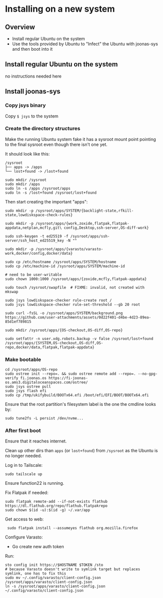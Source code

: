 Installing on a new system
==========================

## Overview

- Install regular Ubuntu on the system
- Use the tools provided by Ubuntu to "Infect" the Ubuntu with joonas-sys and then boot into it

## Install regular Ubuntu on the system

no instructions needed here

## Install joonas-sys

### Copy jsys binary

Copy `$ jsys` to the system


### Create the directory structures

Make the running Ubuntu system fake it has a sysroot mount point pointing to the final sysroot even though there isn't one yet.

It should look like this:

```
/sysroot
├── apps -> /apps
└── lost+found -> /lost+found
```


```shell
sudo mkdir /sysroot
sudo mkdir /apps
sudo ln -s /apps /sysroot/apps
sudo ln -s /lost+found /sysroot/lost+found
```

Then start creating the important "apps":

```shell
sudo mkdir -p /sysroot/apps/SYSTEM/{backlight-state,rfkill-state,lowdiskspace-check-rules}

sudo mkdir -p /sysroot/apps/{work,zoxide,flatpak,flatpak-appdata,netplan,mcfly,git\ config,Desktop,ssh-server,OS-diff-work}

sudo ssh-keygen -t ed25519 -f /sysroot/apps/ssh-server/ssh_host_ed25519_key -N ""

sudo mkdir -p /sysroot/apps/{varasto/varasto-work,docker/config,docker/data}

sudo cp /etc/hostname /sysroot/apps/SYSTEM/hostname
sudo cp /etc/machine-id /sysroot/apps/SYSTEM/machine-id

# need to be user-writable
sudo chown 1000:1000 /sysroot/apps/{zoxide,mcfly,flatpak-appdata}

sudo touch /sysroot/swapfile  # FIXME: invalid, not created with mkswap

sudo jsys lowdiskspace-checker rule-create root /
sudo jsys lowdiskspace-checker rule-set-threshold --gb 20 root

sudo curl -fsSL -o /sysroot/apps/SYSTEM/background.png https://github.com/user-attachments/assets/0d22f401-d4be-4d23-89ea-85d1ef789815

sudo mkdir /sysroot/apps/{OS-checkout,OS-diff,OS-repo}

sudo setfattr -n user.xdg.robots.backup -v false /sysroot/lost+found /sysroot/apps/{SYSTEM,OS-checkout,OS-diff,OS-repo,docker/data,flatpak,flatpak-appdata}

```


### Make bootable

```shell
cd /sysroot/apps/OS-repo
sudo ostree init --repo=. && sudo ostree remote add --repo=. --no-gpg-verify fi.joonas.os https://fi-joonas-os.ams3.digitaloceanspaces.com/ostree/
sudo jsys ostree pull
sudo jsys flash efi
sudo cp /tmp/ukifybuild/BOOTx64.efi /boot/efi/EFI/BOOT/BOOTx64.efi
```

Ensure that the root partition's filesystem label is the one the cmdline looks by:

```shell
sudo tune2fs -L persist /dev/nvme...
```

### After first boot

Ensure that it reaches internet.

Clean up other dirs than `apps` (or `lost+found`) from `/sysroot` as the Ubuntu is no longer needed.

Log in to Tailscale:

```shell
sudo tailscale up
```

Ensure function22 is running.

Fix Flatpak if needed:

```shell
sudo flatpak remote-add --if-not-exists flathub https://dl.flathub.org/repo/flathub.flatpakrepo
sudo chown $(id -u):$(id -g) ~/.var/app
```

Get access to web:

```shell
 sudo flatpak install --assumeyes flathub org.mozilla.firefox
```

Configure Varasto:

- Go create new auth token

Run:

```shell
sto config init https://$HOSTNAME $TOKEN /sto
# because Varasto doesn't write to symlink target but replaces symlink, one has to fix this
sudo mv ~/.config/varasto/client-config.json /sysroot/apps/varasto/client-config.json
ln -s /sysroot/apps/varasto/client-config.json ~/.config/varasto/client-config.json
```
